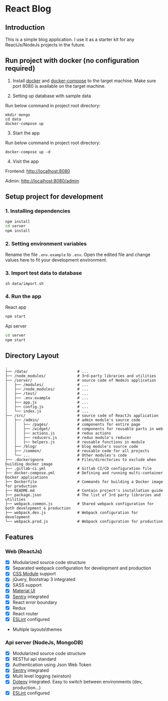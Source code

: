 # React Blog

## Introduction

This is a simple blog application. I use it as a starter kit for any ReactJs/NodeJs projects in the future.


## Run project with docker (no configuration required)

1. Install [docker](https://www.docker.com/community-edition) and [docker-compose](https://docs.docker.com/compose/install/) to the target machine. Make sure port 8080 is available on the target machine.

2. Setting up database with sample data

Run below command in project root directory:

```
mkdir mongo
cd data
docker-compose up
```

3. Start the app

Run below command in project root directory:

```
docker-compose up -d
```

4. Visit the app

Frontend: [http://localhost:8080](http://localhost:8080)

Admin: [http://localhost:8080/admin](http://localhost:8080/admin)


## Setup project for development

### 1. Installing dependencies

``` bash
npm install
cd server
npm install
```

### 2. Setting environment variables

Rename the file `.env.example` to `.env`. Open the edited file and change values here to fit your development environment.

### 3. Import test data to database

```
sh data/import.sh
```

### 4. Run the app

React app

``` bash
npm start
```

Api server

``` bash
cd server
npm start
```

## Directory Layout

```
.
├── /data/                      # ...
├── /node_modules/              # 3rd-party libraries and utilities
├── /server/                    # source code of NodeJs application
│   ├── /modules/               # ...
│   ├── /node_modules/          # ...
│   ├── /test/                  # ...
│   ├── .env.example            # ...
│   ├── app.js                  # ...
│   ├── config.js               # ...
│   └── index.js                # ...
├── /src/                       # source code of ReactJs application
│   ├── /admin/                 # admin module's source code
│   │   ├── /pages/             # components for entire page
│   │   ├── /widget/            # components for reusable parts in web
│   │   ├── actions.js          # redux actions
│   │   ├── reducers.js         # redux module's reducer
│   │   ├── helpers.js          # reusable functions in module
│   ├── /blog/                  # blog module's source code
│   ├── /common/                # reusable code for all projects
│   └── ...                     # Other modules's code
├── .dockerignore               # Files/directories to exclude when building docker image
├── .gitlab-ci.yml              # Gitlab CI/CD configuration file
├── docker-compose.yml          # Defining and running multi-container Docker applications
├── Dockerfile                  # Commands for building a Docker image for production
├── README.md                   # Contain project's installation guide
├── package.json                # The list of 3rd party libraries and utilities
├── webpack.common.js           # Shared webpack configuration for both development & production
├── webpack.dev.js              # Webpack configuration for development
└── webpack.prod.js             # Webpack configuration for production
```

## Features

### Web (ReactJs)

- [x] Modularized source code structure
- [x] Separated webpack configuration for development and production
- [x] [CSS Module](https://github.com/css-modules/css-modules) support
- [x] jQuery, Bootstrap 3 integrated
- [x] SASS support
- [x] [Material UI](http://www.material-ui.com/)
- [x] [Sentry](https://sentry.io/welcome/) integrated
- [x] React error boundary
- [x] Redux
- [x] React router
- [x] [ESLint](https://eslint.org/) configured
- Multiple layouts\themes

### Api server (NodeJs, MongoDB)

- [x] Modularized source code structure
- [x] RESTful api standard
- [x] Authentication using Json Web Token
- [x] [Sentry](https://sentry.io/welcome/) integrated
- [x] Multi level logging (winston)
- [x] [Dotenv](https://www.npmjs.com/package/dotenv) integrated. Easy to switch between environments (dev, production...)
- [x] [ESLint](https://eslint.org/) configured
